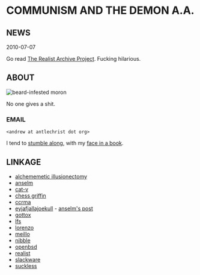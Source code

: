 COMMUNISM AND THE DEMON A.A.
============================

NEWS
----
2010-07-07

Go read [The Realist Archive Project](http://www.ep.tc/realist/). Fucking
hilarious.

ABOUT
-----
![beard-infested moron](/andrew.jpg)

No one gives a shit.

### EMAIL

    <andrew at antlechrist dot org>

I tend to [stumble along](http://www.stumbleupon.com/stumbler/antlechrist/),
with my
[face in a book](http://www.facebook.com/people/Andrew-Antle/100001206237422).

LINKAGE
-------
* [alchememetic illusionectomy](http://alchememeticillusionectomy.blogspot.com/)
* [anselm](http://garbe.us)
* [cat-v](http://cat-v.org/)
* [chess griffin](http://www.chessgriffin.com/)
* [ccrma](http://ccrma.stanford.edu/planetccrma/software/)
* [eyjafjallajoekull](http://eyjafjallajoekull.com/) -
  [anselm's post](http://blog.garbe.us/2010/04/16/01_The_Eyjafjallajoekull_Art_Project/)
* [gottox](http://s01.de/~tox/index.cgi/index)
* [lfs](http://www.linuxfromscratch.org/)
* [lorenzo](http://lbolla.info/blog/)
* [meillo](http://marmaro.de/)
* [nibble](http://nibble.develsec.org/)
* [openbsd](http://openbsd.org/)
* [realist](http://www.ep.tc/realist/)
* [slackware](http://slackware.com/)
* [suckless](http://suckless.org)
